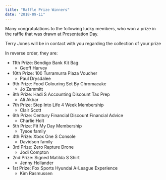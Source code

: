 ```yaml
---
title: "Raffle Prize Winners"
date: "2018-09-11"
---
```


Many congratulations to the following lucky members, who won a prize in the raffle that was drawn at Presentation Day.

Terry Jones will be in contact with you regarding the collection of your prize

In reverse order, they are:

- 11th Prize: Bendigo Bank Kit Bag
    - Geoff Harvey
- 10th Prize: 100 Turramurra Plaza Voucher
    - Paul Drysdalee
- 9th Prize: Food Colouring Set By Chromacake
    - Jo Zammitt
- 8th Prize: Hadi S Accounting Discount Tax Prep
    - Ali Akbar
- 7th Prize: Step Into Life 4 Week Membership
    - Clair Scott
- 6th Prize: Century Financial Discount Financial Advice
    - Charlie Holt
- 5th Prize: Fit My Day Membership
    - Tysoe family
- 4th Prize: Xbox One S Console
    - Davidson family
- 3rd Prize: Zero Rapture Drone
    - Jodi Compton
- 2nd Prize: Signed Matilda S Shirt
    - Jenny Hollander
- 1st Prize: Fox Sports Hyundai A-League Experience
    - Kim Rasmussen
